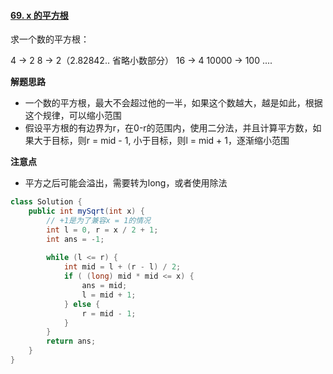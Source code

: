 #### [69. x 的平方根](https://leetcode-cn.com/problems/sqrtx/)

  

求一个数的平方根：

4 -> 2     8 -> 2（2.82842.. 省略小数部分） 16 -> 4   10000 -> 100 ....

**解题思路**

- 一个数的平方根，最大不会超过他的一半，如果这个数越大，越是如此，根据这个规律，可以缩小范围
- 假设平方根的有边界为r，在0-r的范围内，使用二分法，并且计算平方数，如果大于目标，则r = mid - 1, 小于目标，则l = mid + 1，逐渐缩小范围



**注意点**

- 平方之后可能会溢出，需要转为long，或者使用除法

```java
class Solution {
    public int mySqrt(int x) {
        // +1是为了兼容x = 1的情况
        int l = 0, r = x / 2 + 1;
        int ans = -1;
        
        while (l <= r) {
            int mid = l + (r - l) / 2;
            if ( (long) mid * mid <= x) {
                ans = mid;
                l = mid + 1;
            } else {
                r = mid - 1;
            }
        }
        return ans;
    }
}
```

